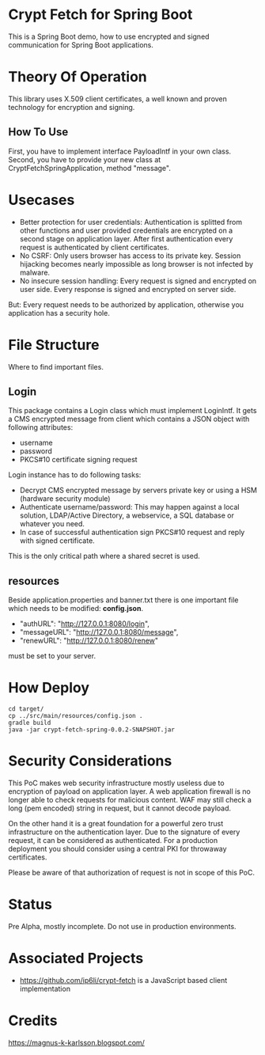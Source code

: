 # Crypt Fetch for Spring Boot

This is a Spring Boot demo, how to use encrypted and signed communication for
Spring Boot applications.

# Theory Of Operation

This library uses X.509 client certificates, a well known and proven technology for
encryption and signing.

## How To Use

First, you have to implement interface PayloadIntf in your own class.
Second, you have to provide your new class at CryptFetchSpringApplication, method "message".

# Usecases

* Better protection for user credentials: Authentication is splitted from other functions and
user provided credentials are encrypted on a second stage on application layer. After first authentication
every request is authenticated by client certificates.
* No CSRF: Only users browser has access to its private key. Session hijacking becomes
nearly impossible as long browser is not infected by malware. 
* No insecure session handling: Every request is signed and encrypted on user side. Every response
is signed and encrypted on server side.

But: Every request needs to be authorized by application, otherwise you application has a security hole.

# File Structure

Where to find important files.

## Login

This package contains a Login class which must implement LoginIntf. It gets a CMS encrypted message
from client which contains a JSON object with following attributes:

* username
* password
* PKCS#10 certificate signing request

Login instance has to do following tasks:

* Decrypt CMS encrypted message by servers private key or using a HSM (hardware security module)
* Authenticate username/password: This may happen against a local solution, LDAP/Active Directory,
 a webservice, a SQL database or whatever you need.
* In case of successful authentication sign PKCS#10 request and reply with signed certificate.

This is the only critical path where a shared secret is used.

## resources

Beside application.properties and banner.txt there is one important file which needs to be
modified: **config.json**.

* "authURL": "http://127.0.0.1:8080/login",
* "messageURL": "http://127.0.0.1:8080/message",
* "renewURL": "http://127.0.0.1:8080/renew"

must be set to your server.

# How Deploy
 
    cd target/
    cp ../src/main/resources/config.json .
    gradle build
    java -jar crypt-fetch-spring-0.0.2-SNAPSHOT.jar 
 
# Security Considerations

This PoC makes web security infrastructure mostly useless due to encryption of payload
on application layer. A web application firewall is no longer able to check requests for malicious content.
WAF may still check a long (pem encoded) string in request, but it cannot decode payload.

On the other hand it is a great foundation for a powerful zero trust infrastructure on the
authentication layer. Due to the signature of every request, it can be considered as
authenticated. For a production deployment you should consider using a central PKI for
throwaway certificates.

Please be aware of that authorization of request is not in scope of this PoC.

# Status

Pre Alpha, mostly incomplete. Do not use in production environments.

# Associated Projects

* https://github.com/ip6li/crypt-fetch is a JavaScript based client implementation

# Credits

https://magnus-k-karlsson.blogspot.com/

